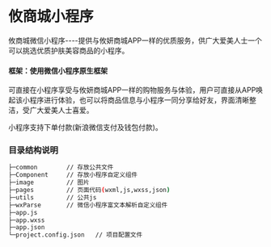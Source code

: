 # 攸商城小程序
攸商城微信小程序----提供与攸妍商城APP一样的优质服务，供广大爱美人士一个可以挑选优质护肤美容商品的小程序。

#### 框架：使用微信小程序原生框架

可直接在小程序享受与攸妍商城APP一样的购物服务与体验，用户可直接从APP唤起该小程序进行体验，也可以将商品信息与小程序一同分享给好友，界面清晰整洁，受广大爱美人士喜爱。

小程序支持下单付款(新浪微信支付及钱包付款)。

### 目录结构说明

```bash
├─common        // 存放公共文件
├─Component     // 存放小程序自定义组件
├─image         // 图片
├─pages         // 页面代码(wxml,js,wxss,json)
├─utils         // 公共js
├─wxParse       // 微信小程序富文本解析自定义组件
├─app.js
├─app.wxss
├─app.json
└─project.config.json   // 项目配置文件
```

